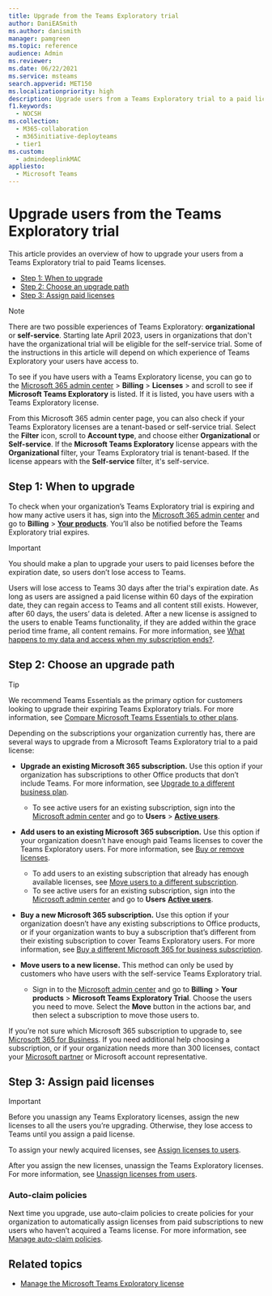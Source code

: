 ```yaml
---
title: Upgrade from the Teams Exploratory trial
author: DaniEASmith
ms.author: danismith
manager: pamgreen
ms.topic: reference
audience: Admin
ms.reviewer: 
ms.date: 06/22/2021
ms.service: msteams
search.appverid: MET150
ms.localizationpriority: high
description: Upgrade users from a Teams Exploratory trial to a paid license.
f1.keywords: 
  - NOCSH
ms.collection: 
  - M365-collaboration
  - m365initiative-deployteams
  - tier1
ms.custom:
  - admindeeplinkMAC
appliesto: 
  - Microsoft Teams
---
```


# Upgrade users from the Teams Exploratory trial

This article provides an overview of how to upgrade your users from a Teams Exploratory trial to paid Teams licenses.

- [Step 1: When to upgrade](#step-1-when-to-upgrade)
- [Step 2: Choose an upgrade path](#step-2-choose-an-upgrade-path)
- [Step 3: Assign paid licenses](#step-3-assign-paid-licenses)

> [!NOTE]
> There are two possible experiences of Teams Exploratory: **organizational** or **self-service**. Starting late April 2023, users in organizations that don't have the organizational trial will be eligible for the self-service trial. Some of the instructions in this article will depend on which experience of Teams Exploratory your users have access to.
>
> To see if you have users with a Teams Exploratory license, you can go to the [Microsoft 365 admin center](https://go.microsoft.com/fwlink/p/?linkid=2024339) > **Billing** > **Licenses** > and scroll to see if **Microsoft Teams Exploratory** is listed. If it is listed, you have users with a Teams Exploratory license.
>
> From this Microsoft 365 admin center page, you can also check if your Teams Exploratory licenses are a tenant-based or self-service trial. Select the **Filter** icon, scroll to **Account type**, and choose either **Organizational** or **Self-service**. If the **Microsoft Teams Exploratory** license appears with the **Organizational** filter, your Teams Exploratory trial is tenant-based. If the license appears with the **Self-service** filter, it's self-service.

## Step 1: When to upgrade  

To check when your organization’s Teams Exploratory trial is expiring and how many active users it has, sign into the [Microsoft 365 admin center](https://go.microsoft.com/fwlink/p/?linkid=2024339) and go to **Billing** > [**Your products**](https://go.microsoft.com/fwlink/p/?linkid=842054). You’ll also be notified before the Teams Exploratory trial expires.

> [!IMPORTANT]
> You should make a plan to upgrade your users to paid licenses before the expiration date, so users don’t lose access to Teams.
>
> Users will lose access to Teams 30 days after the trial's expiration date. As long as users are assigned a paid license within 60 days of the expiration date, they can regain access to Teams and all content still exists. However, after 60 days, the users’ data is deleted. After a new license is assigned to the users to enable Teams functionality, if they are added within the grace period time frame, all content remains. For more information, see [What happens to my data and access when my subscription ends?](/microsoft-365/commerce/subscriptions/what-if-my-subscription-expires).

## Step 2: Choose an upgrade path

> [!TIP]
> We recommend Teams Essentials as the primary option for customers looking to upgrade their expiring Teams Exploratory trials. For more information, see [Compare Microsoft Teams Essentials to other plans](get-started-with-teams-essentials.md#how-does-microsoft-teams-essentials-compare-to-other-microsoft-teams-plans).

Depending on the subscriptions your organization currently has, there are several ways to upgrade from a Microsoft Teams Exploratory trial to a paid license:

- **Upgrade an existing Microsoft 365 subscription.** Use this option if your organization has subscriptions to other Office products that don’t include Teams. For more information, see [Upgrade to a different business plan](/microsoft-365/commerce/subscriptions/upgrade-to-different-plan).
  - To see active users for an existing subscription, sign into the [Microsoft admin center](https://go.microsoft.com/fwlink/p/?linkid=2024339) and go to **Users** > [**Active users**](https://go.microsoft.com/fwlink/p/?linkid=834822).

- **Add users to an existing Microsoft 365 subscription.** Use this option if your organization doesn’t have enough paid Teams licenses to cover the Teams Exploratory users. For more information, see [Buy or remove licenses](/microsoft-365/commerce/licenses/buy-licenses).  
  - To add users to an existing subscription that already has enough available licenses, see [Move users to a different subscription](/microsoft-365/commerce/subscriptions/move-users-different-subscription).
  - To see active users for an existing subscription, sign into the [Microsoft admin center](https://go.microsoft.com/fwlink/p/?linkid=2024339) and go to **Users** [**Active users**](https://go.microsoft.com/fwlink/p/?linkid=834822).

- **Buy a new Microsoft 365 subscription.** Use this option if your organization doesn’t have any existing subscriptions to Office products, or if your organization wants to buy a subscription that’s different from their existing subscription to cover Teams Exploratory users. For more information, see [Buy a different Microsoft 365 for business subscription](/microsoft-365/commerce/try-or-buy-microsoft-365\#buy-a-different-subscription).

- **Move users to a new license.** This method can only be used by customers who have users with the self-service Teams Exploratory trial.
  - Sign in to the [Microsoft admin center](https://go.microsoft.com/fwlink/p/?linkid=2024339) and go to **Billing** > **Your products** > **Microsoft Teams Exploratory Trial**. Choose the users you need to move. Select the **Move** button in the actions bar, and then select a subscription to move those users to.

If you’re not sure which Microsoft 365 subscription to upgrade to, see [Microsoft 365 for Business](https://www.microsoft.com/microsoft-365/business#coreui-heading-hiatrep). If you need additional help choosing a subscription, or if your organization needs more than 300 licenses, contact your [Microsoft partner](https://www.microsoft.com/solution-providers/home) or Microsoft account representative.

## Step 3: Assign paid licenses

> [!IMPORTANT]
> Before you unassign any Teams Exploratory licenses, assign the new licenses to all the users you’re upgrading. Otherwise, they lose access to Teams until you assign a paid license.  

To assign your newly acquired licenses, see [Assign licenses to users](/microsoft-365/admin/manage/assign-licenses-to-users).  

After you assign the new licenses, unassign the Teams Exploratory licenses. For more information, see [Unassign licenses from users](/microsoft-365/admin/manage/remove-licenses-from-users).

### Auto-claim policies

Next time you upgrade, use auto-claim policies to create policies for your organization to automatically assign licenses from paid subscriptions to new users who haven’t acquired a Teams license. For more information, see [Manage auto-claim policies](/microsoft-365/commerce/licenses/manage-auto-claim-policies).

## Related topics

- [Manage the Microsoft Teams Exploratory license](teams-exploratory.md)
